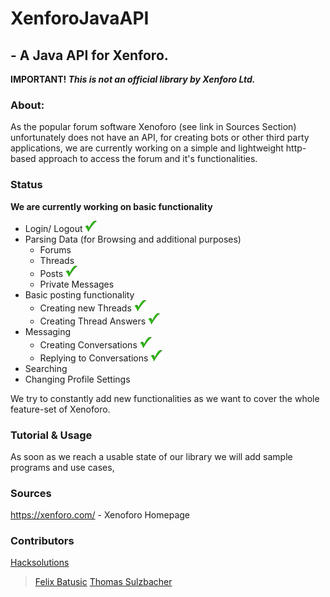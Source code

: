 # XenforoJavaAPI
## - A Java API for Xenforo.
__IMPORTANT!  *This is not an official library by Xenforo Ltd.*__

### About:
As the popular forum software Xenoforo (see link in Sources Section) unfortunately does not have an API, for creating bots or other third party applications, we are currently working on a simple and lightweight http-based approach to access the forum and it's functionalities.

### Status

__We are currently working on basic functionality__
* Login/ Logout ![Working](/img/green_tickoff.png)
* Parsing Data (for Browsing and additional purposes)
   * Forums
   * Threads
   * Posts ![Working](/img/green_tickoff.png)
   * Private Messages
* Basic posting functionality
   * Creating new Threads ![Working](/img/green_tickoff.png)
   * Creating Thread Answers ![Working](/img/green_tickoff.png)
* Messaging
   * Creating Conversations ![Working](/img/green_tickoff.png)
   * Replying to Conversations ![Working](/img/green_tickoff.png)
* Searching
* Changing Profile Settings

We try to constantly add new functionalities as we want to cover the whole feature-set of Xenoforo.

### Tutorial & Usage
As soon as we reach a usable state of our library we will add sample programs and use cases,

### Sources

https://xenforo.com/ - Xenoforo Homepage


### Contributors

[Hacksolutions](https://hacksolutions.at)
>[Felix Batusic](https://github.com/segreeeen)
>[Thomas Sulzbacher](https://github.com/suizi)
